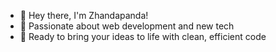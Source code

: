- 👋 Hey there, I'm Zhandapanda!
- 👀 Passionate about web development and new tech
- 🌱 Ready to bring your ideas to life with clean, efficient code
